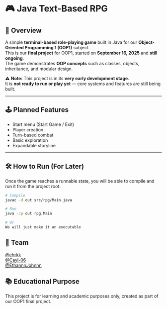 # 🎮 Java Text-Based RPG

## 📌 Overview
A simple **terminal-based role-playing game** built in Java for our **Object-Oriented Programming 1 (OOP1)** subject.  
This is our **final project** for OOP1, started on **September 16, 2025** and **still ongoing**.  
The game demonstrates **OOP concepts** such as classes, objects, inheritance, and modular design.

⚠ **Note:** This project is in its **very early development stage**.  
It is **not ready to run or play yet** — core systems and features are still being built.

---

## 🕹 Planned Features
- Start menu (Start Game / Exit)
- Player creation
- Turn-based combat
- Basic exploration
- Expandable storyline

---

## 🛠 How to Run (For Later)
Once the game reaches a runnable state, you will be able to compile and run it from the project root:
```bash
# Compile
javac -d out src/rpg/Main.java

# Run
java -cp out rpg.Main

# Or
We will just make it an executable

```
## 👥 Team
[@chrkk](https://github.com/chrkk)  
[@Cayl-06](https://github.com/Cayl-06)  
[@EthannnJohnnn](https://github.com/EthannnJohnnn)

## 📚 Educational Purpose
This project is for learning and academic purposes only, created as part of our OOP1 final project.

